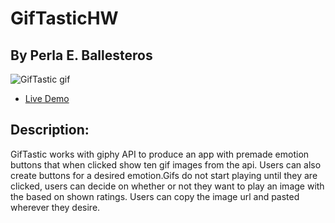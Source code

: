 # GifTasticHW
## By Perla E. Ballesteros

![GifTastic gif](./assets/images/gifTastic.gif)
* [Live Demo](https://perlaballesteros.github.io/GifTasticHW/)

## Description:
GifTastic works with giphy API to produce an app with premade emotion buttons that when clicked show ten gif images from the api. Users can also create buttons for a desired emotion.Gifs do not start playing until they are clicked, users can decide on whether or not they want to play an image with the based on shown ratings. Users can copy the image url and pasted wherever they desire.
